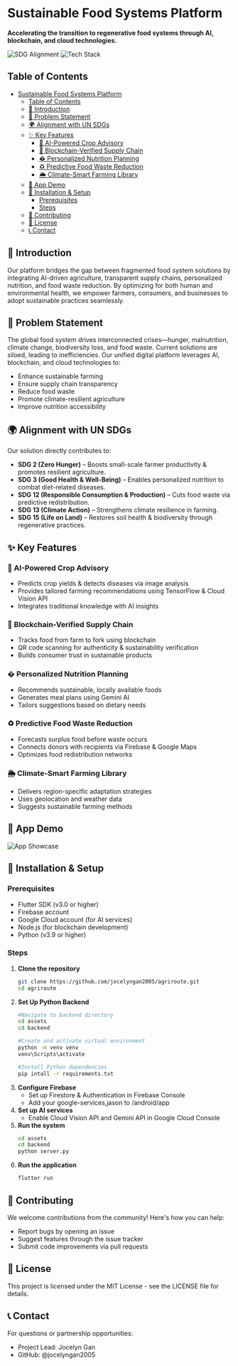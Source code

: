 # Sustainable Food Systems Platform

**Accelerating the transition to regenerative food systems through AI, blockchain, and cloud technologies.**

![SDG Alignment](https://img.shields.io/badge/SDGs-2,3,12,13,15-brightgreen)
![Tech Stack](https://img.shields.io/badge/Tech-Flutter,Firebase,TensorFlow,Blockchain,Gemini-blue)

## Table of Contents
- [Sustainable Food Systems Platform](#sustainable-food-systems-platform)
  - [Table of Contents](#table-of-contents)
  - [📌 Introduction](#-introduction)
  - [🎯 Problem Statement](#-problem-statement)
  - [🌍 Alignment with UN SDGs](#-alignment-with-un-sdgs)
  - [✨ Key Features](#-key-features)
    - [🌱 AI-Powered Crop Advisory](#-ai-powered-crop-advisory)
    - [🔗 Blockchain-Verified Supply Chain](#-blockchain-verified-supply-chain)
    - [� Personalized Nutrition Planning](#-personalized-nutrition-planning)
    - [♻️ Predictive Food Waste Reduction](#️-predictive-food-waste-reduction)
    - [🌦️ Climate-Smart Farming Library](#️-climate-smart-farming-library)
  - [📱 App Demo](#-app-demo)
  - [🔧 Installation \& Setup](#-installation--setup)
    - [Prerequisites](#prerequisites)
    - [Steps](#steps)
  - [🤝 Contributing](#-contributing)
  - [📜 License](#-license)
  - [📞 Contact](#-contact)

## 📌 Introduction
Our platform bridges the gap between fragmented food system solutions by integrating AI-driven agriculture, transparent supply chains, personalized nutrition, and food waste reduction. By optimizing for both human and environmental health, we empower farmers, consumers, and businesses to adopt sustainable practices seamlessly.

## 🎯 Problem Statement
The global food system drives interconnected crises—hunger, malnutrition, climate change, biodiversity loss, and food waste. Current solutions are siloed, leading to inefficiencies. Our unified digital platform leverages AI, blockchain, and cloud technologies to:
- Enhance sustainable farming
- Ensure supply chain transparency
- Reduce food waste
- Promote climate-resilient agriculture
- Improve nutrition accessibility

## 🌍 Alignment with UN SDGs
Our solution directly contributes to:
- **SDG 2 (Zero Hunger)** – Boosts small-scale farmer productivity & promotes resilient agriculture.
- **SDG 3 (Good Health & Well-Being)** – Enables personalized nutrition to combat diet-related diseases.
- **SDG 12 (Responsible Consumption & Production)** – Cuts food waste via predictive redistribution.
- **SDG 13 (Climate Action)** – Strengthens climate resilience in farming.
- **SDG 15 (Life on Land)** – Restores soil health & biodiversity through regenerative practices.

## ✨ Key Features

### 🌱 AI-Powered Crop Advisory
- Predicts crop yields & detects diseases via image analysis
- Provides tailored farming recommendations using TensorFlow & Cloud Vision API
- Integrates traditional knowledge with AI insights

### 🔗 Blockchain-Verified Supply Chain
- Tracks food from farm to fork using blockchain
- QR code scanning for authenticity & sustainability verification
- Builds consumer trust in sustainable products

### � Personalized Nutrition Planning
- Recommends sustainable, locally available foods
- Generates meal plans using Gemini AI
- Tailors suggestions based on dietary needs

### ♻️ Predictive Food Waste Reduction
- Forecasts surplus food before waste occurs
- Connects donors with recipients via Firebase & Google Maps
- Optimizes food redistribution networks

### 🌦️ Climate-Smart Farming Library
- Delivers region-specific adaptation strategies
- Uses geolocation and weather data
- Suggests sustainable farming methods

## 📱 App Demo
![App Showcase](demo.gif)


## 🔧 Installation & Setup

### Prerequisites
- Flutter SDK (v3.0 or higher)
- Firebase account
- Google Cloud account (for AI services)
- Node.js (for blockchain development)
- Python (v3.9 or higher)


### Steps
1. **Clone the repository**
   ```bash
   git clone https://github.com/jocelyngan2005/agriroute.git
   cd agriroute
2. **Set Up Python Backend**
   ```bash
   #Navigate to backend directory
   cd assets
   cd backend

   #Create and activate virtual environment
   python -m venv venv
   venv\Scripts\activate

   #Install Python dependencies
   pip intall -r requirements.txt
3. **Configure Firebase**
   - Set up Firestore & Authentication in Firebase Console
   - Add your google-services,jason to /android/app
4. **Set up AI services**
   - Enable Cloud Vision API and Gemini API in Google Cloud Console
5. **Run the system**
   ```bash
   cd assets
   cd backend
   python server.py
6. **Run the application**
   ```bash
   flutter run
## 🤝 Contributing

We welcome contributions from the community! Here's how you can help:
- Report bugs by opening an issue
- Suggest features through the issue tracker
- Submit code improvements via pull requests

## 📜 License
This project is licensed under the MIT License - see the LICENSE file for details.

## 📞 Contact
For questions or partnership opportunities:
- Project Lead: Jocelyn Gan
- GitHub: @jocelyngan2005

